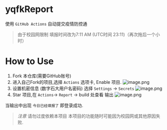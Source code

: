# yqfkReport
使用 `GitHub Actions` 自动提交疫情防控通
> 由于校园网限制 填报时间改为7:11 AM (UTC时间 23:11)（再次拖后一个小时）

# How to Use
1. Fork 本仓库(需要GitHub账号)
2. 进入自己Fork的项目,选择 `Actions` 选项卡, Enable 项目.
![image.png](https://i.loli.net/2021/03/23/FyRLgVT8b9Gan5A.png)
3. 设置机密信息 (数字石大用户名密码) 选择 `Settings` -> `Secrets`
![image.png](https://i.loli.net/2021/03/23/dCwh2HQZclasYrU.png)
4. Star 项目,在 `Actions`-> `Report` -> build 处查看 输出
![image.png](https://i.loli.net/2021/03/23/M7OgRsk3iPCuTFc.png)

当输出中出现 `今日已经填报了` 即登录成功.

> *注意* 请勿过度依赖本项目 本项目的功能随时可能因为校园网或其他原因失败.
